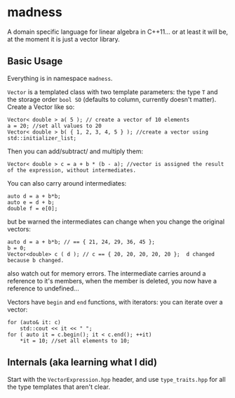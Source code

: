 madness
=======

A domain specific language for linear algebra in C++11... or at least it will be, at the moment it is just a vector library.

Basic Usage
------

Everything is in namespace `madness`.

`Vector` is a templated class with two template parameters:  the type `T` and the storage order `bool SO` (defaults to column, currently doesn't matter).  Create a Vector like so:

    Vector< double > a( 5 ); // create a vector of 10 elements
    a = 20; //set all values to 20
    Vector< double > b( { 1, 2, 3, 4, 5 } ); //create a vector using std::initializer_list;

Then you can add/subtract/ and multiply them:

    Vector< double > c = a + b * (b - a); //vector is assigned the result of the expression, without intermediates.

You can also carry around intermediates:

    auto d = a + b*b;
    auto e = d + b;
    double f = e[0];

but be warned the intermediates can change when you change the original vectors:

    auto d = a + b*b; // == { 21, 24, 29, 36, 45 };
    b = 0;
    Vector<double> c ( d ); // c == { 20, 20, 20, 20, 20 };  d changed because b changed.

also watch out  for memory errors.  The intermediate carries around a reference to it's members, when the member is deleted, you now have a reference to undefined...

Vectors have `begin` and `end` functions, with iterators: you can iterate over a vector:

    for (auto& it: c)
        std::cout << it << " ";
    for ( auto it = c.begin(); it < c.end(); ++it)
        *it = 10; //set all elements to 10;

Internals (aka learning what I did)
------
Start with the `VectorExpression.hpp` header, and use `type_traits.hpp` for all the type templates that aren't clear.

